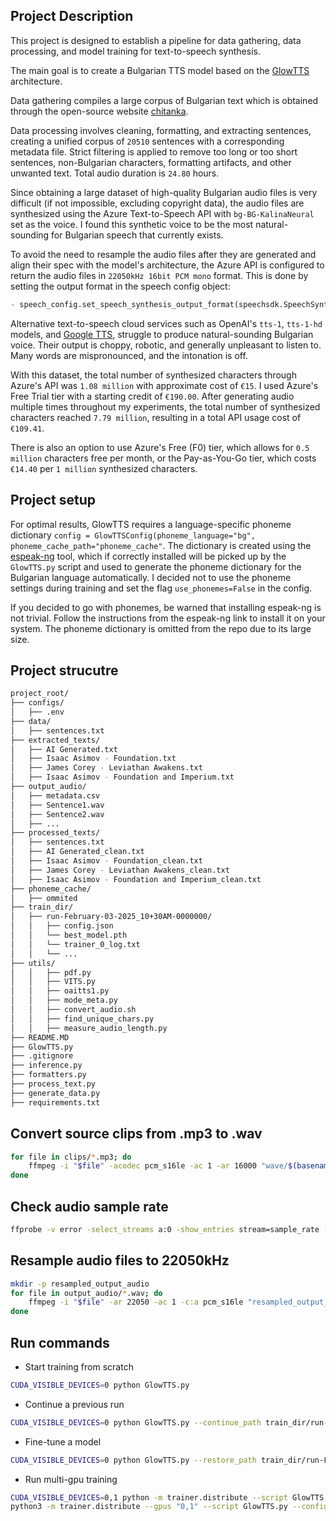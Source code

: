 ## Project Description

This project is designed to establish a pipeline for data gathering, data processing, and model training for text-to-speech synthesis.

The main goal is to create a Bulgarian TTS model based on the [GlowTTS](https://coqui-tts.readthedocs.io/en/latest/models/glow_tts.html) architecture. 

Data gathering compiles a large corpus of Bulgarian text which is obtained through the open-source website [chitanka](https://chitanka.info/text/random.html). 

Data processing involves cleaning, formatting, and extracting sentences, creating a unified corpus of `20510` sentences with a corresponding metadata file. Strict filtering is applied to remove too long or too short sentences, non-Bulgarian characters, formatting artifacts, and other unwanted text. Total audio duration is `24.80` hours.

Since obtaining a large dataset of high-quality Bulgarian audio files is very difficult (if not impossible, excluding copyright data), the audio files are synthesized using the Azure Text-to-Speech API with `bg-BG-KalinaNeural` set as the voice. I found this synthetic voice to be the most natural-sounding for Bulgarian speech that currently exists.

To avoid the need to resample the audio files after they are generated and align their spec with the model's architecture, the Azure API is configured to return the audio files in `22050kHz 16bit PCM mono` format. This is done by setting the output format in the speech config object:

```python
- speech_config.set_speech_synthesis_output_format(speechsdk.SpeechSynthesisOutputFormat.Riff22050Hz16BitMonoPcm)
```

Alternative text-to-speech cloud services such as OpenAI's `tts-1`, `tts-1-hd` models, and [Google TTS](https://cloud.google.com/text-to-speech/docs/voices), struggle to produce natural-sounding Bulgarian voice. Their output is choppy, robotic, and generally unpleasant to listen to. Many words are mispronounced, and the intonation is off.

With this dataset, the total number of synthesized characters through Azure's API was `1.08 million` with approximate cost of `€15`. I used Azure's Free Trial tier with a starting credit of `€190.00`. After generating audio multiple times throughout my experiments, the total number of synthesized characters reached `7.79 million`, resulting in a total API usage cost of `€109.41`.

There is also an option to use Azure's Free (F0) tier, which allows for `0.5 million` characters free per month, or the Pay-as-You-Go tier, which costs `€14.40` per `1 million` synthesized characters.

## Project setup

For optimal results, GlowTTS requires a language-specific phoneme dictionary `config = GlowTTSConfig(phoneme_language="bg", phoneme_cache_path="phoneme_cache"`. The dictionary is created using the [espeak-ng](https://github.com/espeak-ng/espeak-ng/blob/master/docs/languages.md) tool, which if correctly installed will be picked up by the `GlowTTS.py` script and used to generate the phoneme dictionary for the Bulgarian language automatically. I decided not to use the phoneme settings during training and set the flag `use_phonemes=False` in the config.

If you decided to go with phonemes, be warned that installing espeak-ng is not trivial. Follow the instructions from the espeak-ng link to install it on your system. The phoneme dictionary is omitted from the repo due to its large size.

## Project strucutre

```bash
project_root/
├── configs/
│   ├── .env
├── data/
│   ├── sentences.txt
├── extracted_texts/
│   ├── AI Generated.txt
│   ├── Isaac Asimov - Foundation.txt
│   ├── James Corey - Leviathan Awakens.txt
│   ├── Isaac Asimov - Foundation and Imperium.txt
├── output_audio/
│   ├── metadata.csv
│   ├── Sentence1.wav
│   ├── Sentence2.wav
│   ├── ...
├── processed_texts/
│   ├── sentences.txt
│   ├── AI Generated_clean.txt
│   ├── Isaac Asimov - Foundation_clean.txt
│   ├── James Corey - Leviathan Awakens_clean.txt
│   ├── Isaac Asimov - Foundation and Imperium_clean.txt
├── phoneme_cache/
│   ├── ommited
├── train_dir/
│   ├── run-February-03-2025_10+30AM-0000000/
│   │   ├── config.json
│   │   └── best_model.pth
│   │   └── trainer_0_log.txt
│   │   └── ...
├── utils/
│   │   ├── pdf.py
│   │   ├── VITS.py
│   │   ├── oaitts1.py
│   │   ├── mode_meta.py
│   │   ├── convert_audio.sh
│   │   ├── find_unique_chars.py
│   │   ├── measure_audio_length.py
├── README.MD
├── GlowTTS.py
├── .gitignore
├── inference.py
├── formatters.py
├── process_text.py
├── generate_data.py
├── requirements.txt
```

## Convert source clips from .mp3 to .wav

```bash
for file in clips/*.mp3; do
    ffmpeg -i "$file" -acodec pcm_s16le -ac 1 -ar 16000 "wave/$(basename "$file" .mp3).wav"
done
```

## Check audio sample rate

```bash 
ffprobe -v error -select_streams a:0 -show_entries stream=sample_rate -of default=noprint_wrappers=1:nokey=1 output_audio/sentence10.wav
```

## Resample audio files to 22050kHz

```bash
mkdir -p resampled_output_audio
for file in output_audio/*.wav; do
    ffmpeg -i "$file" -ar 22050 -ac 1 -c:a pcm_s16le "resampled_output_audio/$(basename "$file")"
done

```

## Run commands

- Start training from scratch

```bash
CUDA_VISIBLE_DEVICES=0 python GlowTTS.py
```

- Continue a previous run

```bash
CUDA_VISIBLE_DEVICES=0 python GlowTTS.py --continue_path train_dir/run-February-02-2025_11+19PM-0000000
```

- Fine-tune a model

```bash
CUDA_VISIBLE_DEVICES=0 python GlowTTS.py --restore_path train_dir/run-February-02-2025_11+19PM-0000000/checkpoint.pth
```

- Run multi-gpu training

```bash
CUDA_VISIBLE_DEVICES=0,1 python -m trainer.distribute --script GlowTTS.py
python3 -m trainer.distribute --gpus "0,1" --script GlowTTS.py --config_path config.json
```
